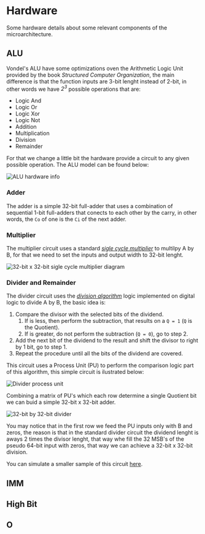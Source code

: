 # Hardware

Some hardware details about some relevant components of the microarchitecture.

## ALU

Vondel's ALU have some optimizations oven the Arithmetic Logic Unit provided
by the book _Structured Computer Organization_, the main difference is that
the function inputs are 3-bit lenght instead of 2-bit, in other words we have
_2<sup>3</sup>_ possible operations that are:

- Logic And
- Logic Or
- Logic Xor
- Logic Not
- Addition
- Multiplication
- Division
- Remainder

For that we change a little bit the hardware provide a circuit to any given
possible operation. The ALU model can be found below:

![ALU hardware info]()

### Adder

The adder is a simple 32-bit full-adder that uses a combination of sequential
1-bit full-adders that conects to each other by the carry, in other words,
the `Co` of one is the `Ci` of the next adder.

### Multiplier

The multiplier circuit uses a standard
[_sigle cycle multiplier_](https://en.wikipedia.org/wiki/Binary_multiplier)
to multilpy A by B, for that we need to set the inputs and output width to 32-bit lenght.

![32-bit x 32-bit sigle cycle multiplier diagram](https://i.imgur.com/c7yAAmu.png)

### Divider and Remainder

The divider circuit uses the
[_division algorithm_](https://en.wikipedia.org/wiki/Division_algorithm)
logic implemented on digital logic to divide A by B, the basic idea is:

1. Compare the divisor with the selected bits of the dividend.
    1. If is less, then perform the subtraction, that results on a `Q = 1` (`Q` is the Quotient).
    2. If is greater, do not perform the subtraction (`Q = 0`), go to step 2.
2. Add the next bit of the dividend to the result and shift the divisor to right by 1 bit, go to step 1.
3. Repeat the procedure until all the bits of the dividend are covered.

This circuit uses a Process Unit (PU) to perform the comparison logic part of this algorithm,
this simple circuit is ilustrated below:

![Divider process unit](https://i.imgur.com/oNgSOQ1.png)

Combining a matrix of PU's which each row determine a single Quotient bit we
can buid a simple 32-bit x 32-bit adder.

![32-bit by 32-bit divider](https://i.imgur.com/5mwdFDX.png)

You may notice that in the first row we feed the PU inputs only with B and zeros,
the reason is that in the standard divider circuit the dividend lenght is aways 2 times
the divisor lenght, that way whe fill the 32 MSB's of the pseudo 64-bit input with
zeros, that way we can achieve a 32-bit x 32-bit division.

You can simulate a smaller sample of this circuit [here](https://www.circuitlab.com/editor/#?id=f9s285).

## IMM

## High Bit

## O
